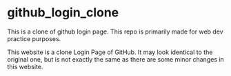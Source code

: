 # github_login_clone
This is a clone of github login page. This repo is primarily made for web dev practice purposes.


This website is a clone Login Page of GitHub. It may look identical to the original one, but is not exactly the same as there are some minor changes in this website. 
